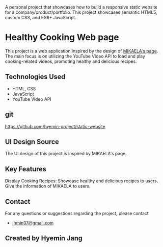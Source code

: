A personal project that showcases how to build a responsive static website for a company/product/portfolio. 
This project showcases semantic HTML5, custom CSS, and ES6+ JavaScript. 

# Healthy Cooking Web page

This project is a web application inspired by the design of [MIKAELA's page](https://www.mikaelareuben.com/). 
The main focus is on utilizing the YouTube Video API to load and play cooking-related videos, promoting healthy and delicious recipes.

## Technologies Used

- HTML, CSS
- JavaScript
- YouTube Video API

## git 
https://github.com/hyemin-project/static-website

## UI Design Source
The UI design of this project is inspired by MIKAELA's page.

## Key Features
Display Cooking Recipes: Showcase healthy and delicious recipes to users.
Give the information of MIKAELA to users.

## Contact
For any questions or suggestions regarding the project, 
please contact 
- jhmin07@gmail.com

## Created by Hyemin Jang